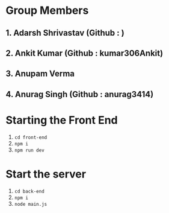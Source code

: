 # Group Members

## 1. Adarsh Shrivastav (Github : )
## 2. Ankit Kumar (Github : kumar306Ankit)
## 3. Anupam Verma
## 4. Anurag Singh (Github : anurag3414)

# Starting the Front End
1. ```cd front-end```
2. ```npm i```
3. ```npm run dev```

# Start the server
1. ```cd back-end```
2. ```npm i```
3. ```node main.js```
